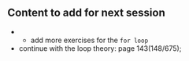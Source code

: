## Content to add for next session
- - add more exercises for the `for loop`
- continue with the loop theory: page 143(148/675);
